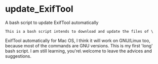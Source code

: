 # update_ExifTool
A bash script to update ExifTool automatically

    This is a bash script intends to download and update the files of \
ExifTool automatically for Mac OS, I think it will work on GNU/Linux too,\
because most of the commands are GNU versions.
    This is my first 'long' bash script. I am still learning, you're\ 
welcome to leave the advices and suggestions.
